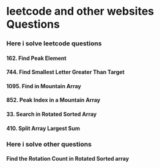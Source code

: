 # leetcode and other websites Questions
### Here i solve leetcode questions
#### 162. Find Peak Element
#### 744. Find Smallest Letter Greater Than Target
#### 1095. Find in Mountain Array
#### 852. Peak Index in a Mountain Array
#### 33. Search in Rotated Sorted Array
#### 410. Split Array Largest Sum
### Here i solve other questions
#### Find the Rotation Count in Rotated Sorted array
